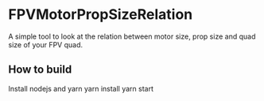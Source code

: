 # FPVMotorPropSizeRelation
A simple tool to look at the relation between motor size, prop size and quad size of your FPV quad.
## How to build
Install nodejs and yarn
    yarn install
    yarn start
